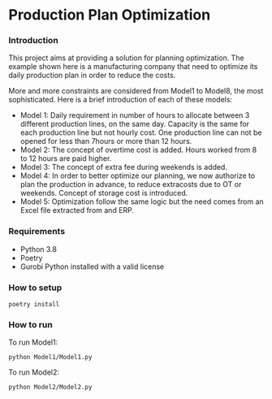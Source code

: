 # Production Plan Optimization

### Introduction
This project aims at providing a solution for planning optimization.
The example shown here is a manufacturing company that need to optimize its daily production plan in order to reduce the costs.

More and more constraints are considered from Model1 to Model8, the most sophisticated. 
Here is a brief introduction of each of these models:
- Model 1: 
  Daily requirement in number of hours to allocate between 3 different production lines, on the same day. 
  Capacity is the same for each production line but not hourly cost. One production line can not be opened for less than 7hours or more than 12 hours.
- Model 2:
  The concept of overtime cost is added. Hours worked from 8 to 12 hours are paid higher.
- Model 3:
  The concept of extra fee during weekends is added.  
- Model 4:
  In order to better optimize our planning, we now authorize to plan the production in advance, to reduce extracosts due to OT or weekends.
  Concept of storage cost is introduced.
- Model 5:
  Optimization follow the same logic but the need comes from an Excel file extracted from and ERP.
  
### Requirements

- Python 3.8
- Poetry
- Gurobi Python installed with a valid license


### How to setup

```shell script
poetry install
```

### How to run


To run Model1:
```shell script
python Model1/Model1.py
```

To run Model2:
```shell script
python Model2/Model2.py
```
